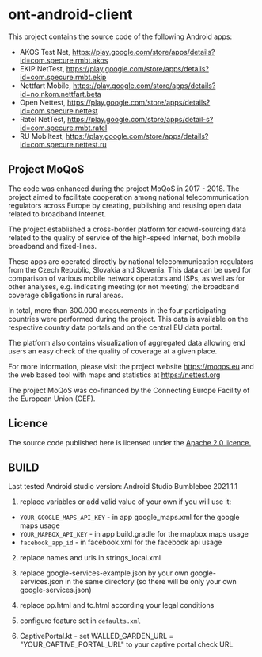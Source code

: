 # ont-android-client
This project contains the source code of the following Android apps:
* AKOS Test Net, https://play.google.com/store/apps/details?id=com.specure.rmbt.akos
* EKIP NetTest, https://play.google.com/store/apps/details?id=com.specure.rmbt.ekip
* Nettfart Mobile, https://play.google.com/store/apps/details?id=no.nkom.nettfart.beta
* Open Nettest, https://play.google.com/store/apps/details?id=com.specure.nettest
* Ratel NetTest, https://play.google.com/store/apps/detail-s?id=com.specure.rmbt.ratel
* RU Mobiltest, https://play.google.com/store/apps/details?id=com.specure.nettest.ru

##   Project MoQoS
The code was enhanced during the project MoQoS in 2017 - 2018. The project aimed to facilitate cooperation among national telecommunication regulators across Europe by creating, publishing and reusing open data related to broadband Internet.

The project established a cross-border platform for crowd-sourcing data related to the quality of service of the high-speed Internet, both mobile broadband and fixed-lines. 

These apps are operated directly by national telecommunication regulators from the Czech Republic, Slovakia and Slovenia. This data can be used for comparison of various mobile network operators and ISPs, as well as for other analyses, e.g. indicating meeting (or not meeting) the broadband coverage obligations in rural areas. 

In total, more than 300.000 measurements in the four participating countries were performed during the project. This data is available on the respective country data portals and on the central EU data portal.

The platform also contains visualization of aggregated data allowing end users an easy check of the quality of coverage at a given place.

For more information, please visit the project website https://moqos.eu and the web based tool with maps and statistics at https://nettest.org

The project MoQoS was co-financed by the Connecting Europe Facility of the European Union (CEF).

## Licence
The source code published here is licensed under the [Apache 2.0 licence.](LICENSE.txt)

## BUILD
Last tested Android studio version: Android Studio Bumblebee 2021.1.1

1. replace variables or add valid value of your own if you will use it:
- `YOUR_GOOGLE_MAPS_API_KEY` - in app google_maps.xml for the google maps usage
- `YOUR_MAPBOX_API_KEY` - in app build.gradle for the mapbox maps usage
- `facebook_app_id` - in facebook.xml for the facebook api usage

2. replace names and urls in strings_local.xml

3. replace google-services-example.json by your own google-services.json in the same directory (so there will be only your own google-services.json)

4. replace pp.html and tc.html according your legal conditions

5. configure feature set in `defaults.xml`

6. CaptivePortal.kt - set WALLED_GARDEN_URL = "YOUR_CAPTIVE_PORTAL_URL" to your captive portal check URL